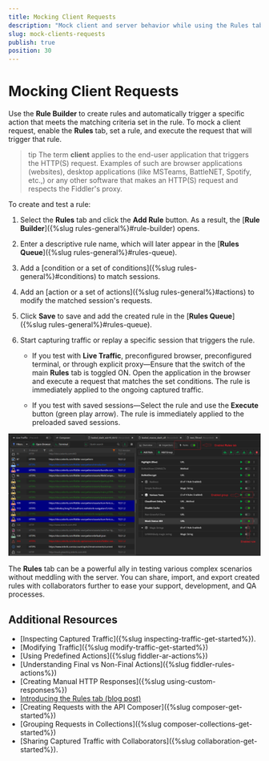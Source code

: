 ```yaml
---
title: Mocking Client Requests
description: "Mock client and server behavior while using the Rules tab of the Fiddler Everywhere web-debugging proxy tool."
slug: mock-clients-requests
publish: true
position: 30
---
```


# Mocking Client Requests


Use the **Rule Builder** to create rules and automatically trigger a specific action that meets the matching criteria set in the rule. To mock a client request, enable the **Rules** tab, set a rule, and execute the request that will trigger that rule.

>tip The term **client** applies to the end-user application that triggers the HTTP(S) request. Examples of such are browser applications (websites), desktop applications (like MSTeams, BattleNET, Spotify, etc.,) or any other software that makes an HTTP(S) request and respects the Fiddler's proxy.

To create and test a rule:

1. Select the **Rules** tab and click the **Add Rule** button. As a result, the [**Rule Builder**]({%slug rules-general%}#rule-builder) opens.

1. Enter a descriptive rule name, which will later appear in the [**Rules Queue**]({%slug rules-general%}#rules-queue).

1. Add a [condition or a set of conditions]({%slug rules-general%}#conditions) to match sessions.

1. Add an [action or a set of actions]({%slug rules-general%}#actions) to modify the matched session's requests.

1. Click **Save** to save and add the created rule in the [**Rules Queue**]({%slug rules-general%}#rules-queue).

1. Start capturing traffic or replay a specific session that triggers the rule.

    - If you test with **Live Traffic**, preconfigured browser, preconfigured terminal, or through explicit proxy&mdash;Ensure that the switch of the main **Rules** tab is toggled ON. Open the application in the browser and execute a request that matches the set conditions. The rule is immediately applied to the ongoing captured traffic.

    - If you test with saved sessions&mdash;Select the rule and use the **Execute** button (green play arrow). The rule is immediately applied to the preloaded saved sessions.

![Example of active Rules tab with several rules and groups](../images/livetraffic/rb/rules-all-enabled.png)

The **Rules** tab can be a powerful ally in testing various complex scenarios without meddling with the server. You can share, import, and export created rules with collaborators further to ease your support, development, and QA processes.

## Additional Resources

- [Inspecting Captured Traffic]({%slug inspecting-traffic-get-started%}).
- [Modifying Traffic]({%slug modify-traffic-get-started%})
- [Using Predefined Actions]({%slug fiddler-ar-actions%})
- [Understanding Final vs Non-Final Actions]({%slug fiddler-rules-actions%})
- [Creating Manual HTTP Responses]({%slug using-custom-responses%})
- [Introducing the Rules tab (blog post)](https://www.telerik.com/blogs/introducing-new-rule-builder-fiddler-everywhere)
- [Creating Requests with the API Composer]({%slug composer-get-started%})
- [Grouping Requests in Collections]({%slug composer-collections-get-started%})
- [Sharing Captured Traffic with Collaborators]({%slug collaboration-get-started%}).